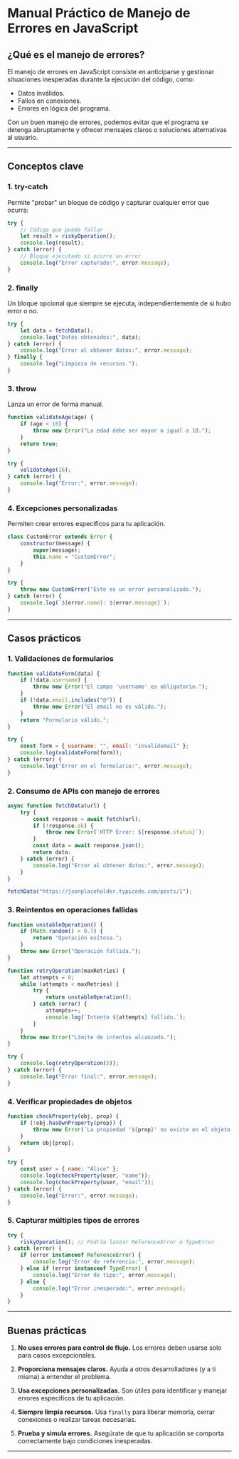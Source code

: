 # **Manual Práctico de Manejo de Errores en JavaScript**

## **¿Qué es el manejo de errores?**
El manejo de errores en JavaScript consiste en anticiparse y gestionar situaciones inesperadas durante la ejecución del código, como:
- Datos inválidos.
- Fallos en conexiones.
- Errores en lógica del programa.

Con un buen manejo de errores, podemos evitar que el programa se detenga abruptamente y ofrecer mensajes claros o soluciones alternativas al usuario.

---

## **Conceptos clave**

### 1. **try-catch**
Permite "probar" un bloque de código y capturar cualquier error que ocurra:

```javascript
try {
    // Código que puede fallar
    let result = riskyOperation();
    console.log(result);
} catch (error) {
    // Bloque ejecutado si ocurre un error
    console.log("Error capturado:", error.message);
}
```

### 2. **finally**
Un bloque opcional que siempre se ejecuta, independientemente de si hubo error o no.

```javascript
try {
    let data = fetchData();
    console.log("Datos obtenidos:", data);
} catch (error) {
    console.log("Error al obtener datos:", error.message);
} finally {
    console.log("Limpieza de recursos.");
}
```

### 3. **throw**
Lanza un error de forma manual.

```javascript
function validateAge(age) {
    if (age < 18) {
        throw new Error("La edad debe ser mayor o igual a 18.");
    }
    return true;
}

try {
    validateAge(16);
} catch (error) {
    console.log("Error:", error.message);
}
```

### 4. **Excepciones personalizadas**
Permiten crear errores específicos para tu aplicación.

```javascript
class CustomError extends Error {
    constructor(message) {
        super(message);
        this.name = "CustomError";
    }
}

try {
    throw new CustomError("Esto es un error personalizado.");
} catch (error) {
    console.log(`${error.name}: ${error.message}`);
}
```

---

## **Casos prácticos**

### 1. **Validaciones de formularios**

```javascript
function validateForm(data) {
    if (!data.username) {
        throw new Error("El campo 'username' es obligatorio.");
    }
    if (!data.email.includes("@")) {
        throw new Error("El email no es válido.");
    }
    return "Formulario válido.";
}

try {
    const form = { username: "", email: "invalidemail" };
    console.log(validateForm(form));
} catch (error) {
    console.log("Error en el formulario:", error.message);
}
```

### 2. **Consumo de APIs con manejo de errores**

```javascript
async function fetchData(url) {
    try {
        const response = await fetch(url);
        if (!response.ok) {
            throw new Error(`HTTP Error: ${response.status}`);
        }
        const data = await response.json();
        return data;
    } catch (error) {
        console.log("Error al obtener datos:", error.message);
    }
}

fetchData("https://jsonplaceholder.typicode.com/posts/1");
```

### 3. **Reintentos en operaciones fallidas**

```javascript
function unstableOperation() {
    if (Math.random() > 0.7) {
        return "Operación exitosa.";
    }
    throw new Error("Operación fallida.");
}

function retryOperation(maxRetries) {
    let attempts = 0;
    while (attempts < maxRetries) {
        try {
            return unstableOperation();
        } catch (error) {
            attempts++;
            console.log(`Intento ${attempts} fallido.`);
        }
    }
    throw new Error("Límite de intentos alcanzado.");
}

try {
    console.log(retryOperation(5));
} catch (error) {
    console.log("Error final:", error.message);
}
```

### 4. **Verificar propiedades de objetos**

```javascript
function checkProperty(obj, prop) {
    if (!obj.hasOwnProperty(prop)) {
        throw new Error(`La propiedad '${prop}' no existe en el objeto.`);
    }
    return obj[prop];
}

try {
    const user = { name: "Alice" };
    console.log(checkProperty(user, "name"));
    console.log(checkProperty(user, "email"));
} catch (error) {
    console.log("Error:", error.message);
}
```

### 5. **Capturar múltiples tipos de errores**

```javascript
try {
    riskyOperation(); // Podría lanzar ReferenceError o TypeError
} catch (error) {
    if (error instanceof ReferenceError) {
        console.log("Error de referencia:", error.message);
    } else if (error instanceof TypeError) {
        console.log("Error de tipo:", error.message);
    } else {
        console.log("Error inesperado:", error.message);
    }
}
```

---

## **Buenas prácticas**

1. **No uses errores para control de flujo.** Los errores deben usarse solo para casos excepcionales.

2. **Proporciona mensajes claros.** Ayuda a otros desarrolladores (y a ti misma) a entender el problema.

3. **Usa excepciones personalizadas.** Son útiles para identificar y manejar errores específicos de tu aplicación.

4. **Siempre limpia recursos.** Usa `finally` para liberar memoria, cerrar conexiones o realizar tareas necesarias.

5. **Prueba y simula errores.** Asegúrate de que tu aplicación se comporta correctamente bajo condiciones inesperadas.

---